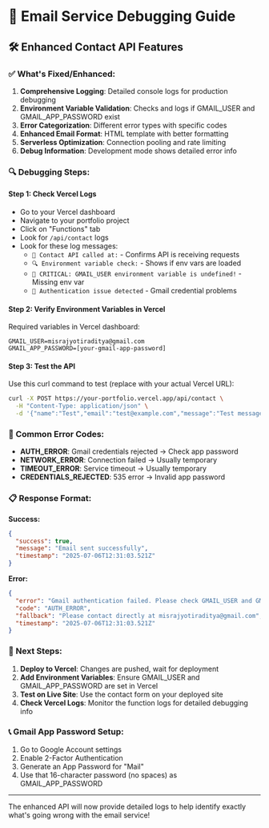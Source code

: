 # 📧 Email Service Debugging Guide

## 🛠️ Enhanced Contact API Features

### ✅ What's Fixed/Enhanced:

1. **Comprehensive Logging**: Detailed console logs for production debugging
2. **Environment Variable Validation**: Checks and logs if GMAIL_USER and GMAIL_APP_PASSWORD exist
3. **Error Categorization**: Different error types with specific codes
4. **Enhanced Email Format**: HTML template with better formatting
5. **Serverless Optimization**: Connection pooling and rate limiting
6. **Debug Information**: Development mode shows detailed error info

### 🔍 Debugging Steps:

#### Step 1: Check Vercel Logs
- Go to your Vercel dashboard
- Navigate to your portfolio project
- Click on "Functions" tab
- Look for `/api/contact` logs
- Look for these log messages:
  - `🚀 Contact API called at:` - Confirms API is receiving requests
  - `🔍 Environment variable check:` - Shows if env vars are loaded
  - `🚨 CRITICAL: GMAIL_USER environment variable is undefined!` - Missing env var
  - `🔑 Authentication issue detected` - Gmail credential problems

#### Step 2: Verify Environment Variables in Vercel
Required variables in Vercel dashboard:
```
GMAIL_USER=misrajyotiraditya@gmail.com
GMAIL_APP_PASSWORD=[your-gmail-app-password]
```

#### Step 3: Test the API
Use this curl command to test (replace with your actual Vercel URL):
```bash
curl -X POST https://your-portfolio.vercel.app/api/contact \
  -H "Content-Type: application/json" \
  -d '{"name":"Test","email":"test@example.com","message":"Test message"}'
```

### 🚨 Common Error Codes:

- **AUTH_ERROR**: Gmail credentials rejected → Check app password
- **NETWORK_ERROR**: Connection failed → Usually temporary
- **TIMEOUT_ERROR**: Service timeout → Usually temporary
- **CREDENTIALS_REJECTED**: 535 error → Invalid app password

### 📋 Response Format:

**Success:**
```json
{
  "success": true,
  "message": "Email sent successfully",
  "timestamp": "2025-07-06T12:31:03.521Z"
}
```

**Error:**
```json
{
  "error": "Gmail authentication failed. Please check GMAIL_USER and GMAIL_APP_PASSWORD",
  "code": "AUTH_ERROR",
  "fallback": "Please contact directly at misrajyotiraditya@gmail.com",
  "timestamp": "2025-07-06T12:31:03.521Z"
}
```

### 🔧 Next Steps:

1. **Deploy to Vercel**: Changes are pushed, wait for deployment
2. **Add Environment Variables**: Ensure GMAIL_USER and GMAIL_APP_PASSWORD are set in Vercel
3. **Test on Live Site**: Use the contact form on your deployed site
4. **Check Vercel Logs**: Monitor the function logs for detailed debugging info

### 📞 Gmail App Password Setup:

1. Go to Google Account settings
2. Enable 2-Factor Authentication
3. Generate an App Password for "Mail"
4. Use that 16-character password (no spaces) as GMAIL_APP_PASSWORD

---

The enhanced API will now provide detailed logs to help identify exactly what's going wrong with the email service!

